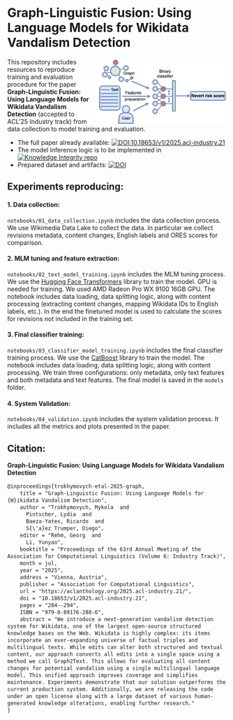 # Graph-Linguistic Fusion: Using Language Models for Wikidata Vandalism Detection

<img align="right" src="data/imgs/system_scketch_new.png" alt="drawing" style="width:300px;"/>

This repository includes resources to reproduce training and evaluation procedure for the paper
**Graph-Linguistic Fusion: Using Language Models for Wikidata Vandalism Detection** (accepted to ACL'25 Industry track) from data collection to model training and evaluation. 

- The full paper already available:
[![DOI:10.18653/v1/2025.acl-industry.21](https://zenodo.org/badge/DOI/10.18653/v1/2025.acl-industry.21.svg)](https://doi.org/10.18653/v1/2025.acl-industry.21)
- The model inference logic is to be implemented in 
[![Knowledge Integrity repo](https://img.shields.io/badge/GitLab-repo-orange)](https://gitlab.wikimedia.org/repos/research/knowledge_integrity)
- Prepared dataset and artifacts: [![DOI](https://zenodo.org/badge/DOI/10.5281/zenodo.15492678.svg)](https://doi.org/10.5281/zenodo.15492678)

## Experiments reproducing:

#### 1. Data collection:
`notebooks/01_data_collection.ipynb` includes the data collection process. We use Wikimedia Data Lake to collect the data. In particular we collect revisions metadata, content changes, English labels and ORES scores for comparison.

#### 2. MLM tuning and feature extraction:
`notebooks/02_text_model_training.ipynb` includes the MLM tuning process. We use the [Hugging Face Transformers](https://huggingface.co/docs/transformers/index) library to train the model. GPU is needed for training. We used AMD Radeon Pro WX 9100 16GB GPU. The notebook includes data loading, data splitting logic, along with content processing (extracting content changes, mapping Wikidata IDs to English labels, etc.). In the end the finetuned model is used to calculate the scores for revisions not included in the training set.

#### 3. Final classifier training:
`notebooks/03_classifier_model_training.ipynb` includes the final classifier training process. We use the [CatBoost](https://catboost.ai/en/docs/concepts/python-reference_catboost) library to train the model. The notebook includes data loading, data splitting logic, along with content processing. We train three configurations: only metadata, only text features and both metadata and text features. The final model is saved in the `models` folder.

#### 4. System Validation:
`notebooks/04_validation.ipynb` includes the system validation process. It includes all the metrics and plots presented in the paper. 


## Citation: 
**Graph-Linguistic Fusion: Using Language Models for Wikidata Vandalism Detection**
```
@inproceedings{trokhymovych-etal-2025-graph,
    title = "Graph-Linguistic Fusion: Using Language Models for {W}ikidata Vandalism Detection",
    author = "Trokhymovych, Mykola  and
      Pintscher, Lydia  and
      Baeza-Yates, Ricardo  and
      S{\'a}ez Trumper, Diego",
    editor = "Rehm, Georg  and
      Li, Yunyao",
    booktitle = "Proceedings of the 63rd Annual Meeting of the Association for Computational Linguistics (Volume 6: Industry Track)",
    month = jul,
    year = "2025",
    address = "Vienna, Austria",
    publisher = "Association for Computational Linguistics",
    url = "https://aclanthology.org/2025.acl-industry.21/",
    doi = "10.18653/v1/2025.acl-industry.21",
    pages = "284--294",
    ISBN = "979-8-89176-288-6",
    abstract = "We introduce a next-generation vandalism detection system for Wikidata, one of the largest open-source structured knowledge bases on the Web. Wikidata is highly complex: its items incorporate an ever-expanding universe of factual triples and multilingual texts. While edits can alter both structured and textual content, our approach converts all edits into a single space using a method we call Graph2Text. This allows for evaluating all content changes for potential vandalism using a single multilingual language model. This unified approach improves coverage and simplifies maintenance. Experiments demonstrate that our solution outperforms the current production system. Additionally, we are releasing the code under an open license along with a large dataset of various human-generated knowledge alterations, enabling further research."
}
```

